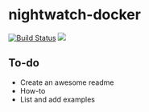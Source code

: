 # nightwatch-docker
[![Build Status](https://travis-ci.org/brunopadz/nightwatch-docker.svg?branch=master)](https://travis-ci.org/brunopadz/nightwatch-docker) [![](https://images.microbadger.com/badges/image/brunopadz/nightwatch-docker.svg)](https://microbadger.com/images/brunopadz/nightwatch-docker "Get your own image badge on microbadger.com") 

## To-do
* Create an awesome readme
* How-to
* List and add examples
